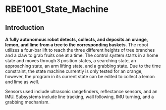 # RBE1001_State_Machine
## Introduction
**A fully autonomous robot detects, collects, and deposits an orange, lemon, and lime from a tree to the corresponding baskets.** The robot utilizes a four-bar lift to reach the three different heights of tree branches and a claw to grab fruits one at a time. The control system starts in a home state and moves through 3 position states, a searching state, an approaching state, an arm lifting state, and a grabbing state. Due to the time constraint, the state machine currently is only tested for an orange, however, the program in its current state can be edited to collect a lemon and lime as well. 

Sensors used include ultrasonic rangefinders, reflectance sensors, and an IMU. Subsystems include line tracking, wall following, IMU turning, and a grabbing mechanism.


